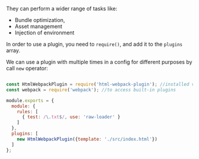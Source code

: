 They can perform a wider range of tasks like:

- Bundle optimization,
- Asset management
- Injection of environment

In order to use a plugin, you need to `require()`, and add it to the `plugins` array.

We can use a plugin with multiple times in a config for different purposes by call `new` operator:

```js

const HtmlWebpackPlugin = require('html-webpack-plugin'); //installed via npm
const webpack = require('webpack'); //to access built-in plugins

module.exports = {
  module: {
    rules: [
      { test: /\.txt$/, use: 'raw-loader' }
    ]
  },
  plugins: [
    new HtmlWebpackPlugin({template: './src/index.html'})
  ]
};
```

